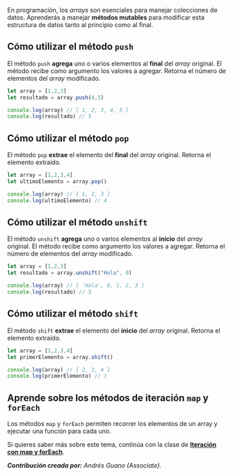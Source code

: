 
En programación, los *arrays* son esenciales para manejar colecciones de datos. Aprenderás a manejar **métodos mutables** para modificar esta estructura de datos tanto al principio como al final.

## Cómo utilizar el método `push`
El método `push` **agrega** uno o varios elementos al **final** del *array* original. El método recibe como argumento los valores a agregar. Retorna el número de elementos del *array* modificado.

```js
let array = [1,2,3]
let resultado = array.push(4,5)

console.log(array) // [ 1, 2, 3, 4, 5 ]
console.log(resultado) // 5
```

## Cómo utilizar el método `pop`
El método `pop` **extrae** el elemento del **final** del *array* original. Retorna el elemento extraído.

```js
let array = [1,2,3,4]
let ultimoElemento = array.pop()

console.log(array) // [ 1, 2, 3 ]
console.log(ultimoElemento) // 4
```

## Cómo utilizar el método `unshift`
El método `unshift` **agrega** uno o varios elementos al **inicio** del *array* original. El método recibe como argumento los valores a agregar. Retorna el número de elementos del *array* modificado.

```js
let array = [1,2,3]
let resultado = array.unshift("Hola", 0)

console.log(array) // [ 'Hola', 0, 1, 2, 3 ]
console.log(resultado) // 5
```

## Cómo utilizar el método `shift`
El método `shift` **extrae** el elemento del **inicio** del *array* original. Retorna el elemento extraído.

```js
let array = [1,2,3,4]
let primerElemento = array.shift()

console.log(array) // [ 2, 3, 4 ]
console.log(primerElemento) // 1
```

## Aprende sobre los métodos de iteración `map` y `forEach`

Los métodos `map` y `forEach` permiten recorrer los elementos de un array y ejecutar una función para cada uno.

Si quieres saber más sobre este tema, continúa con la clase de **[Iteración con map y forEach](https://platzi.com/clases/10266-javascript/70353-iteracion-con-map-y-foreach/)**.

***Contribución creada por:** Andrés Guano (Associate).*
